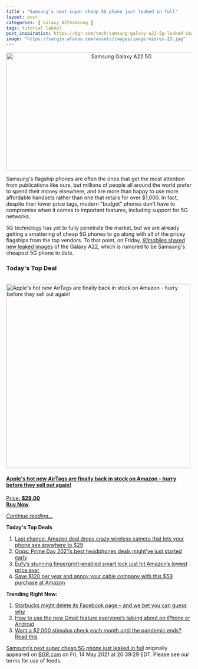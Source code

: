 ```yaml
---
title : "Samsung’s next super cheap 5G phone just leaked in full"
layout: post
categories: [ Galaxy A22Samsung ]
tags: tutorial labnol
post_inspiration: https://bgr.com/tech/samsung-galaxy-a22-5g-leaked-images-specs-price-5925772/
image: "https://sergio.afanou.com/assets/images/image-midres-23.jpg"
---
```


<center><a href="https://bgr.com/tech/samsung-galaxy-a22-5g-leaked-images-specs-price-5925772/" class="bgr-rss-featured-image bgr-rss-test-class"><img loading="lazy" width="610" height="320" src="https://bgr.com/wp-content/uploads/2021/05/Galaxy-A22-5G.jpg?quality=70&amp;strip=all&amp;w=610" class="attachment-feed_normal size-feed_normal wp-post-image" alt="Samsung Galaxy A22 5G" loading="lazy" srcset="https://bgr.com/wp-content/uploads/2021/05/Galaxy-A22-5G.jpg 1200w, https://bgr.com/wp-content/uploads/2021/05/Galaxy-A22-5G.jpg?resize=150,79 150w, https://bgr.com/wp-content/uploads/2021/05/Galaxy-A22-5G.jpg?resize=300,158 300w, https://bgr.com/wp-content/uploads/2021/05/Galaxy-A22-5G.jpg?resize=768,403 768w, https://bgr.com/wp-content/uploads/2021/05/Galaxy-A22-5G.jpg?resize=1024,538 1024w, https://bgr.com/wp-content/uploads/2021/05/Galaxy-A22-5G.jpg?resize=610,320 610w, https://bgr.com/wp-content/uploads/2021/05/Galaxy-A22-5G.jpg?resize=664,349 664w, https://bgr.com/wp-content/uploads/2021/05/Galaxy-A22-5G.jpg?resize=782,411 782w, https://bgr.com/wp-content/uploads/2021/05/Galaxy-A22-5G.jpg?resize=827,434 827w, https://bgr.com/wp-content/uploads/2021/05/Galaxy-A22-5G.jpg?resize=800,420 800w" sizes="(max-width: 610px) 100vw, 610px" title="Samsung Galaxy A22 5G" /></a></center><p>Samsung's flagship phones are often the ones that get the most attention from publications like ours, but millions of people all around the world prefer to spend their money elsewhere, and are more than happy to use more affordable handsets rather than one that retails for over $1,000. In fact, despite their lower price tags, modern "budget" phones don't have to compromise when it comes to important features, including support for 5G networks.</p>
<p>5G technology has yet to fully penetrate the market, but we are already getting a smattering of cheap 5G phones to go along with all of the pricey flagships from the top vendors. To that point, on Friday, <a href="https://www.91mobiles.com/hub/samsung-galaxy-a22-5g-4g-renders-specs-exclusive/"><em>91mobiles</em> shared new leaked images</a> of the Galaxy A22, which is rumored to be Samsung's cheapest 5G phone to date.</p>
<h3>Today's Top Deal</h3>
<p><a href="https://www.amazon.com/Apple-MX532AM-A-New-AirTag/dp/B0933BVK6T?tag=b0c55topdeals-20"><br><img height="500px" width="500px" src="https://m.media-amazon.com/images/I/314YPlM+dcS._SL500_.jpg" alt="Apple's hot new AirTags are finally back in stock on Amazon - hurry before they sell out again!"><br></a></p>
<h4><a href="https://www.amazon.com/Apple-MX532AM-A-New-AirTag/dp/B0933BVK6T?tag=b0c55rss-20">Apple's hot new AirTags are finally back in stock on Amazon - hurry before they sell out again!</a></h4>
<p><a href="https://www.amazon.com/Apple-MX532AM-A-New-AirTag/dp/B0933BVK6T?tag=b0c55rss-20">Price: <strong>$29.00</strong></a><br><strong><a href="https://www.amazon.com/Apple-MX532AM-A-New-AirTag/dp/B0933BVK6T?tag=b0c55rss-20">Buy Now</a></strong></p>
<p><a href="https://bgr.com/tech/samsung-galaxy-a22-5g-leaked-images-specs-price-5925772/" class="more-link"><em>Continue reading...</em></a></p>

<p><strong>Today's Top Deals</strong></p>
<ol>
<li><a href="https://bgr.com/deals/last-chance-amazon-deal-drops-crazy-wireless-camera-that-lets-your-phone-see-anywhere-to-29-5925586/?utm_source=rss&#038;utm_campaign=topdeals">Last chance: Amazon deal drops crazy wireless camera that lets your phone see anywhere to $29</a></li>
<li><a href="https://bgr.com/deals/prime-day-2021-headphones-deals-sony-noise-cancelling-early-sale-5925311/?utm_source=rss&#038;utm_campaign=topdeals">Oops: Prime Day 2021&#8217;s best headphones deals might&#8217;ve just started early</a></li>
<li><a href="https://bgr.com/deals/eufys-stunning-fingerprint-enabled-smart-lock-just-hit-amazons-lowest-price-ever-5925080/?utm_source=rss&#038;utm_campaign=topdeals">Eufy&#8217;s stunning fingerprint-enabled smart lock just hit Amazon&#8217;s lowest price ever</a></li>
<li><a href="https://bgr.com/deals/save-120-per-year-and-annoy-your-cable-company-with-this-59-purchase-at-amazon-5925325/?utm_source=rss&#038;utm_campaign=topdeals">Save $120 per year and annoy your cable company with this $59 purchase at Amazon</a></li>
</ol>

<p><strong>Trending Right Now:</strong></p>
<ol>
<li><a href="https://bgr.com/tech/starbucks-facebook-page-delete-hateful-racist-comments-5925374/">Starbucks might delete its Facebook page – and we bet you can guess why</a></li>
<li><a href="https://bgr.com/tech/gmail-update-new-feature-chat-rooms-how-to-enable-5925491/">How to use the new Gmail feature everyone’s talking about on iPhone or Android</a></li>
<li><a href="https://bgr.com/politics/new-stimulus-check-petition-for-recurring-checks-more-than-2-million-signatures-5925407/">Want a $2,000 stimulus check each month until the pandemic ends? Read this</a></li>
</ol>
<p><a href="https://bgr.com/tech/samsung-galaxy-a22-5g-leaked-images-specs-price-5925772/">Samsung&#8217;s next super cheap 5G phone just leaked in full</a> originally appeared on <a href="http://bgr.com">BGR.com</a> on Fri, 14 May 2021 at 20:39:29 EDT. Please see our terms for use of feeds.</p>